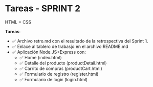 # Tareas - SPRINT 2

HTML + CSS

**Tareas**:
* ✅ Archivo retro.md con el resultado de la retrospectiva del Sprint 1.
* ✅ Enlace al tablero de trabasjo en el archivo README.md
* ✅ Aplicación Node.JS+Express con:
   - ✅ Home (index.html)
   - ✅ Detalle del producto (productDetail.html)
   - ✅ Carrito de compras (productCart.html)
   - ✅ Formulario de registro (register.html)
   - ✅ Formulario de login (login.html)
